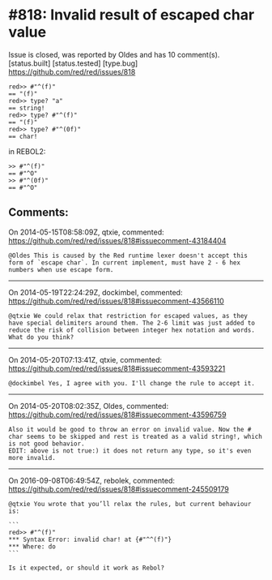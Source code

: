 
#818: Invalid result of escaped char value
================================================================================
Issue is closed, was reported by Oldes and has 10 comment(s).
[status.built] [status.tested] [type.bug]
<https://github.com/red/red/issues/818>

```
red>> #"^(f)"
== "(f)"
red>> type? "a"
== string!
red>> type? #"^(f)"
== "(f)"
red>> type? #"^(0f)"
== char!
```

in REBOL2:

```
>> #"^(f)"
== #"^O"
>> #"^(0f)"
== #"^O"
```



Comments:
--------------------------------------------------------------------------------

On 2014-05-15T08:58:09Z, qtxie, commented:
<https://github.com/red/red/issues/818#issuecomment-43184404>

    @Oldes This is caused by the Red runtime lexer doesn't accept this form of `escape char`. In current implement, must have 2 - 6 hex numbers when use escape form.

--------------------------------------------------------------------------------

On 2014-05-19T22:24:29Z, dockimbel, commented:
<https://github.com/red/red/issues/818#issuecomment-43566110>

    @qtxie We could relax that restriction for escaped values, as they have special delimiters around them. The 2-6 limit was just added to reduce the risk of collision between integer hex notation and words. What do you think?

--------------------------------------------------------------------------------

On 2014-05-20T07:13:41Z, qtxie, commented:
<https://github.com/red/red/issues/818#issuecomment-43593221>

    @dockimbel Yes, I agree with you. I'll change the rule to accept it.

--------------------------------------------------------------------------------

On 2014-05-20T08:02:35Z, Oldes, commented:
<https://github.com/red/red/issues/818#issuecomment-43596759>

    Also it would be good to throw an error on invalid value. Now the # char seems to be skipped and rest is treated as a valid string!, which is not good behavior.
    EDIT: above is not true:) it does not return any type, so it's even more invalid.

--------------------------------------------------------------------------------

On 2016-09-08T06:49:54Z, rebolek, commented:
<https://github.com/red/red/issues/818#issuecomment-245509179>

    @qtxie You wrote that you’ll relax the rules, but current behaviour is:
    
    ```
    red>> #"^(f)"
    *** Syntax Error: invalid char! at {#"^^(f)"}
    *** Where: do
    ```
    
    Is it expected, or should it work as Rebol?

